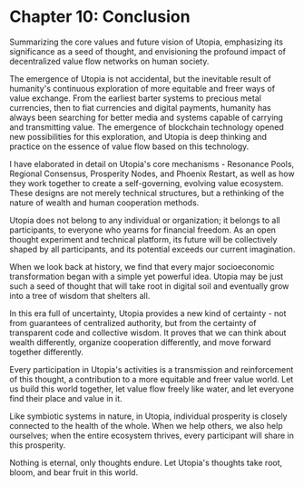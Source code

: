 # Chapter 10: Conclusion

Summarizing the core values and future vision of Utopia, emphasizing its significance as a seed of thought, and envisioning the profound impact of decentralized value flow networks on human society.

The emergence of Utopia is not accidental, but the inevitable result of humanity's continuous exploration of more equitable and freer ways of value exchange. From the earliest barter systems to precious metal currencies, then to fiat currencies and digital payments, humanity has always been searching for better media and systems capable of carrying and transmitting value. The emergence of blockchain technology opened new possibilities for this exploration, and Utopia is deep thinking and practice on the essence of value flow based on this technology.

I have elaborated in detail on Utopia's core mechanisms - Resonance Pools, Regional Consensus, Prosperity Nodes, and Phoenix Restart, as well as how they work together to create a self-governing, evolving value ecosystem. These designs are not merely technical structures, but a rethinking of the nature of wealth and human cooperation methods.

Utopia does not belong to any individual or organization; it belongs to all participants, to everyone who yearns for financial freedom. As an open thought experiment and technical platform, its future will be collectively shaped by all participants, and its potential exceeds our current imagination.

When we look back at history, we find that every major socioeconomic transformation began with a simple yet powerful idea. Utopia may be just such a seed of thought that will take root in digital soil and eventually grow into a tree of wisdom that shelters all.

In this era full of uncertainty, Utopia provides a new kind of certainty - not from guarantees of centralized authority, but from the certainty of transparent code and collective wisdom. It proves that we can think about wealth differently, organize cooperation differently, and move forward together differently.

Every participation in Utopia's activities is a transmission and reinforcement of this thought, a contribution to a more equitable and freer value world. Let us build this world together, let value flow freely like water, and let everyone find their place and value in it.

Like symbiotic systems in nature, in Utopia, individual prosperity is closely connected to the health of the whole. When we help others, we also help ourselves; when the entire ecosystem thrives, every participant will share in this prosperity.

Nothing is eternal, only thoughts endure. Let Utopia's thoughts take root, bloom, and bear fruit in this world.